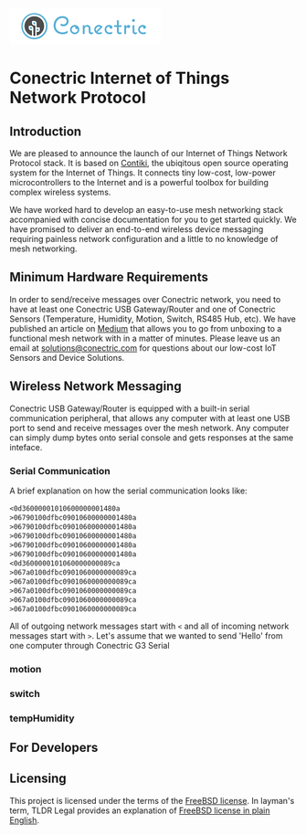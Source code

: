 ![Conectric Logo](conectric.png)

# Conectric Internet of Things Network Protocol


## Introduction
We are pleased to announce the launch of our Internet of Things Network Protocol stack. It is based on [Contiki](http://www.contiki-os.org/), the ubiqitous open source operating system for the Internet of Things. It connects tiny low-cost, low-power microcontrollers to the Internet and is a powerful toolbox for building complex wireless systems.

We have worked hard to develop an easy-to-use mesh networking stack accompanied with concise documentation for you to get started quickly. We have promised to deliver an end-to-end wireless device messaging requiring painless network configuration and a little to no knowledge of mesh networking.

## Minimum Hardware Requirements
In order to send/receive messages over Conectric network, you need to have at least one Conectric USB Gateway/Router and one of Conectric Sensors (Temperature, Humidity, Motion, Switch, RS485 Hub, etc). We have published an article on [Medium](https://medium.com/conectric-networks/announcing-conectrics-usb-iot-gateway-sensor-product-86087af7ae57) that allows you to go from unboxing to a functional mesh network with in a matter of minutes. Please leave us an email at [solutions@conectric.com](mailto:solutions@conectric.com) for questions about our low-cost IoT Sensors and Device Solutions.

## Wireless Network Messaging
Conectric USB Gateway/Router is equipped with a built-in serial communication peripheral, that allows any computer with at least one USB port to send and receive messages over the mesh network. Any computer can simply dump bytes onto serial console and gets responses at the same inteface.

### Serial Communication
A brief explanation on how the serial communication looks like:

    <0d36000001010600000001480a
    >06790100dfbc09010600000001480a
    >06790100dfbc09010600000001480a
    >06790100dfbc09010600000001480a
    >06790100dfbc09010600000001480a
    >06790100dfbc09010600000001480a
    <0d3600000101060000000089ca
    >067a0100dfbc0901060000000089ca
    >067a0100dfbc0901060000000089ca
    >067a0100dfbc0901060000000089ca
    >067a0100dfbc0901060000000089ca
    >067a0100dfbc0901060000000089ca

All of outgoing network messages start with `<` and all of incoming network messages start with `>`. Let's assume that we wanted to send 'Hello' from one computer through Conectric G3 Serial 


### motion

### switch

### tempHumidity

## For Developers

## Licensing

This project is licensed under the terms of the [FreeBSD license](https://opensource.org/licenses/BSD-2-Clause). In layman's term, TLDR Legal provides an explanation of [FreeBSD license in plain English](https://tldrlegal.com/license/bsd-2-clause-license-(freebsd)).